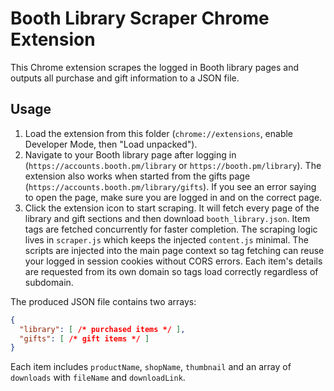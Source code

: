 # Booth Library Scraper Chrome Extension

This Chrome extension scrapes the logged in Booth library pages and outputs
all purchase and gift information to a JSON file.

## Usage
1. Load the extension from this folder (`chrome://extensions`, enable Developer Mode,
   then "Load unpacked").
2. Navigate to your Booth library page after logging in
   (`https://accounts.booth.pm/library` or `https://booth.pm/library`).
   The extension also works when started from the gifts page
   (`https://accounts.booth.pm/library/gifts`).
   If you see an error saying to open the page, make sure you are logged in and on the correct page.
3. Click the extension icon to start scraping. It will fetch every page of the
   library and gift sections and then download `booth_library.json`.
   Item tags are fetched concurrently for faster completion. The scraping
   logic lives in `scraper.js` which keeps the injected `content.js` minimal.
   The scripts are injected into the main page context so tag fetching can reuse
   your logged in session cookies without CORS errors. Each item's details are
   requested from its own domain so tags load correctly regardless of subdomain.

The produced JSON file contains two arrays:

```json
{
  "library": [ /* purchased items */ ],
  "gifts": [ /* gift items */ ]
}
```
Each item includes `productName`, `shopName`, `thumbnail` and an array of
`downloads` with `fileName` and `downloadLink`.
